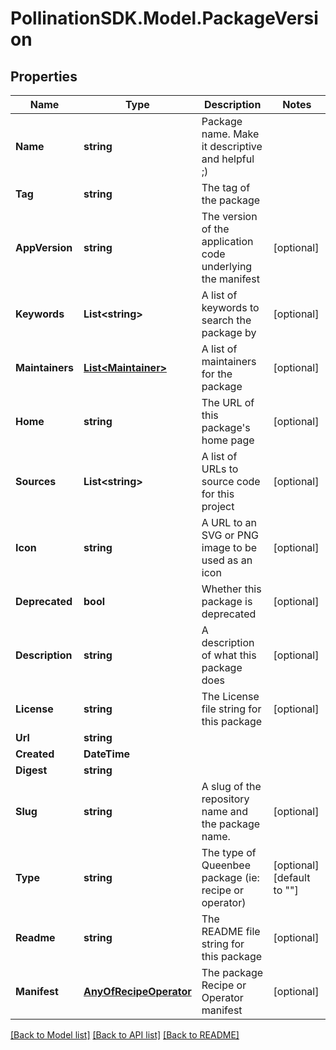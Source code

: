 
# PollinationSDK.Model.PackageVersion

## Properties

Name | Type | Description | Notes
------------ | ------------- | ------------- | -------------
**Name** | **string** | Package name. Make it descriptive and helpful ;) | 
**Tag** | **string** | The tag of the package | 
**AppVersion** | **string** | The version of the application code underlying the manifest | [optional] 
**Keywords** | **List&lt;string&gt;** | A list of keywords to search the package by | [optional] 
**Maintainers** | [**List&lt;Maintainer&gt;**](Maintainer.md) | A list of maintainers for the package | [optional] 
**Home** | **string** | The URL of this package&#39;s home page | [optional] 
**Sources** | **List&lt;string&gt;** | A list of URLs to source code for this project | [optional] 
**Icon** | **string** | A URL to an SVG or PNG image to be used as an icon | [optional] 
**Deprecated** | **bool** | Whether this package is deprecated | [optional] 
**Description** | **string** | A description of what this package does | [optional] 
**License** | **string** | The License file string for this package | [optional] 
**Url** | **string** |  | 
**Created** | **DateTime** |  | 
**Digest** | **string** |  | 
**Slug** | **string** | A slug of the repository name and the package name. | [optional] 
**Type** | **string** | The type of Queenbee package (ie: recipe or operator) | [optional] [default to ""]
**Readme** | **string** | The README file string for this package | [optional] 
**Manifest** | [**AnyOfRecipeOperator**](AnyOfRecipeOperator.md) | The package Recipe or Operator manifest | [optional] 

[[Back to Model list]](../README.md#documentation-for-models)
[[Back to API list]](../README.md#documentation-for-api-endpoints)
[[Back to README]](../README.md)

